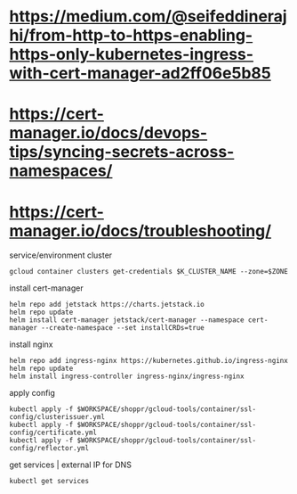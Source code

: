 # https://medium.com/@seifeddinerajhi/from-http-to-https-enabling-https-only-kubernetes-ingress-with-cert-manager-ad2ff06e5b85
# https://cert-manager.io/docs/devops-tips/syncing-secrets-across-namespaces/
# https://cert-manager.io/docs/troubleshooting/

service/environment cluster
```
gcloud container clusters get-credentials $K_CLUSTER_NAME --zone=$ZONE
```

install cert-manager
```
helm repo add jetstack https://charts.jetstack.io
helm repo update
helm install cert-manager jetstack/cert-manager --namespace cert-manager --create-namespace --set installCRDs=true
```

install nginx
```
helm repo add ingress-nginx https://kubernetes.github.io/ingress-nginx
helm repo update
helm install ingress-controller ingress-nginx/ingress-nginx
```

apply config
```
kubectl apply -f $WORKSPACE/shoppr/gcloud-tools/container/ssl-config/clusterissuer.yml
kubectl apply -f $WORKSPACE/shoppr/gcloud-tools/container/ssl-config/certificate.yml
kubectl apply -f $WORKSPACE/shoppr/gcloud-tools/container/ssl-config/reflector.yml
```

get services | external IP for DNS
```
kubectl get services
```